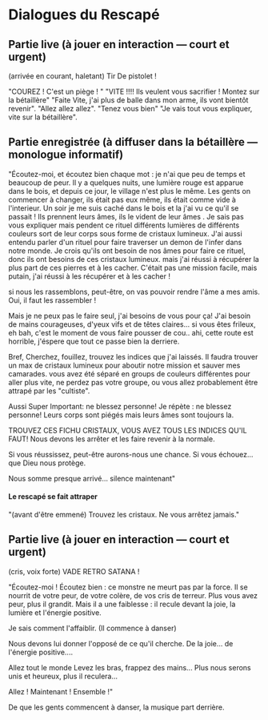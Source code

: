 # Dialogues du Rescapé

## Partie live (à jouer en interaction — court et urgent)

(arrivée en courant, haletant) Tir De pistolet !

"COUREZ ! C'est un piège ! "
"VITE !!!! Ils veulent vous sacrifier ! Montez sur la bétaillère"
"Faite Vite, j'ai plus de balle dans mon arme, ils vont bientôt revenir".
"Allez allez allez".
"Tenez vous bien"
"Je vais tout vous expliquer, vite sur la bétaillère".

## Partie enregistrée (à diffuser dans la bétaillère — monologue informatif)

"Écoutez-moi, et écoutez bien chaque mot : je n'ai que peu de temps et beaucoup de peur.
Il y a quelques nuits, une lumière rouge est apparue dans le bois, et depuis ce jour, le village n'est plus le même.
Les gents on commencer à changer, ils était pas eux même, ils était comme vide à l'interieur.
Un soir je me suis caché dans le bois et la j'ai vu ce qu'il se passait ! Ils prennent leurs âmes, ils le vident de leur âmes .
Je sais pas vous expliquer mais pendent ce rituel différents lumières de différents couleurs sort de leur corps sous forme de cristaux lumineux.
J'ai aussi entendu parler d'un rituel pour faire traverser un demon de l'infer dans notre monde.
Je crois qu'ils ont besoin de nos âmes pour faire ce rituel, donc ils ont besoins de ces cristaux lumineux.
mais j'ai réussi à récupérer la plus part de ces pierres et à les cacher.
C'était pas une mission facile, mais putain, j'ai réussi à les récupérer et à les cacher !

si nous les rassemblons, peut-être, on vas pouvoir rendre l'âme a mes amis.
Oui, il faut les rassembler !

Mais je ne peux pas le faire seul, j'ai besoins de vous pour ça!
J'ai besoin de mains courageuses, d'yeux vifs et de têtes claires...
si vous êtes frileux, eh bah, c'est le moment de vous faire pousser de cou.. ahi, cette route est horrible, j'éspere que tout ce passe bien la derriere.

Bref, Cherchez, fouillez, trouvez les indices que j'ai laissés. Il faudra trouver un max de cristaux lumineux pour aboutir notre mission et sauver mes camarades.
vous avez été séparé en groups de couleurs différentes pour aller plus vite, ne perdez pas votre groupe, ou vous allez probablement être attrapé par les "cultiste".

Aussi Super Important: ne blessez personne!
Je répète : ne blessez personne!
Leurs corps sont piégés mais leurs âmes sont toujours la.

TROUVEZ CES FICHU CRISTAUX, VOUS AVEZ TOUS LES INDICES QU'IL FAUT!
Nous devons les arrêter et les faire revenir à la normale.

Si vous réussissez, peut-être aurons-nous une chance.
Si vous échouez... que Dieu nous protège.

Nous somme presque arrivé... silence maintenant"

#### Le rescapé se fait attraper

"(avant d'être emmené) Trouvez les cristaux. Ne vous arrêtez jamais."

## Partie live (à jouer en interaction — court et urgent)

(cris, voix forte) VADE RETRO SATANA !

"Écoutez-moi ! Écoutez bien : ce monstre ne meurt pas par la force. Il se nourrit de votre peur, de votre colère, de vos cris de terreur. Plus vous avez peur, plus il grandit. Mais il a une faiblesse : il recule devant la joie, la lumière et l'énergie positive.

Je sais comment l'affaiblir. (Il commence à danser)

Nous devons lui donner l'opposé de ce qu'il cherche.
De la joie... 
de l'énergie positive....

Allez tout le monde Levez les bras, frappez des mains...
Plus nous serons unis et heureux, plus il reculera...

Allez ! Maintenant ! Ensemble !"

De que les gents commencent à danser, la musique part derrière.
